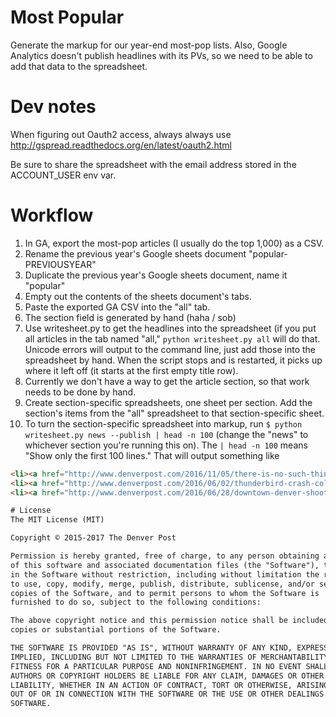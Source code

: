 # Most Popular
Generate the markup for our year-end most-pop lists. Also, Google Analytics doesn't publish headlines with its PVs, so we need to be able to add that data to the spreadsheet.

# Dev notes
When figuring out Oauth2 access, always always use http://gspread.readthedocs.org/en/latest/oauth2.html

Be sure to share the spreadsheet with the email address stored in the ACCOUNT_USER env var.

# Workflow

1. In GA, export the most-pop articles (I usually do the top 1,000) as a CSV.
1. Rename the previous year's Google sheets document "popular-PREVIOUSYEAR"
1. Duplicate the previous year's Google sheets document, name it "popular"
1. Empty out the contents of the sheets document's tabs.
1. Paste the exported GA CSV into the "all" tab.
1. The section field is generated by hand (haha / sob)
2. Use writesheet.py to get the headlines into the spreadsheet (if you put all articles in the tab named "all," `python writesheet.py all` will do that. Unicode errors will output to the command line, just add those into the spreadsheet by hand. When the script stops and is restarted, it picks up where it left off (it starts at the first empty title row).
3. Currently we don't have a way to get the article section, so that work needs to be done by hand.
4. Create section-specific spreadsheets, one sheet per section. Add the section's items from the "all" spreadsheet to that section-specific sheet.
5. To turn the section-specific spreadsheet into markup, run `$ python writesheet.py news --publish | head -n 100` (change the "news" to whichever section you're running this on). The `| head -n 100` means "Show only the first 100 lines." That will output something like
```html
<li><a href="http://www.denverpost.com/2016/11/05/there-is-no-such-thing-as-the-denver-guardian/">There is no such thing as the Denver Guardian, despite that Facebook post you saw</a></li>
<li><a href="http://www.denverpost.com/2016/06/02/thunderbird-crash-colorado-springs/">Thunderbirds fighter jet crashes in Colorado Springs after flyover at Air Force Academy graduation</a></li>
<li><a href="http://www.denverpost.com/2016/06/28/downtown-denver-shooting-wynkoop/">One woman in critical condition, gunman dead after shooting at 15th &amp; Wynkoop in Denver</a></li>```

# License
The MIT License (MIT)

Copyright © 2015-2017 The Denver Post 

Permission is hereby granted, free of charge, to any person obtaining a copy
of this software and associated documentation files (the "Software"), to deal
in the Software without restriction, including without limitation the rights
to use, copy, modify, merge, publish, distribute, sublicense, and/or sell
copies of the Software, and to permit persons to whom the Software is
furnished to do so, subject to the following conditions:

The above copyright notice and this permission notice shall be included in all
copies or substantial portions of the Software.

THE SOFTWARE IS PROVIDED "AS IS", WITHOUT WARRANTY OF ANY KIND, EXPRESS OR
IMPLIED, INCLUDING BUT NOT LIMITED TO THE WARRANTIES OF MERCHANTABILITY,
FITNESS FOR A PARTICULAR PURPOSE AND NONINFRINGEMENT. IN NO EVENT SHALL THE
AUTHORS OR COPYRIGHT HOLDERS BE LIABLE FOR ANY CLAIM, DAMAGES OR OTHER
LIABILITY, WHETHER IN AN ACTION OF CONTRACT, TORT OR OTHERWISE, ARISING FROM,
OUT OF OR IN CONNECTION WITH THE SOFTWARE OR THE USE OR OTHER DEALINGS IN THE
SOFTWARE.

